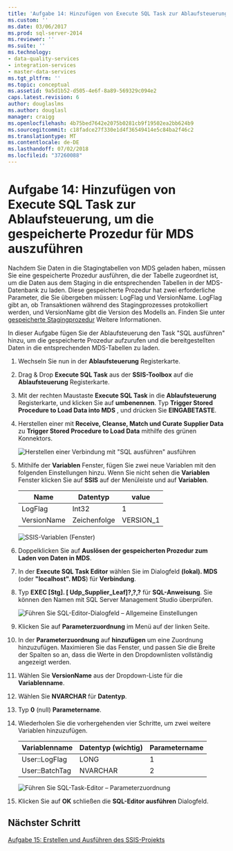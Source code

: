 ```yaml
---
title: 'Aufgabe 14: Hinzufügen von Execute SQL Task zur Ablaufsteuerung, um die gespeicherte Prozedur für MDS auszuführen | Microsoft-Dokumentation'
ms.custom: ''
ms.date: 03/06/2017
ms.prod: sql-server-2014
ms.reviewer: ''
ms.suite: ''
ms.technology:
- data-quality-services
- integration-services
- master-data-services
ms.tgt_pltfrm: ''
ms.topic: conceptual
ms.assetid: 9a5d1b52-d505-4e6f-8a89-569329c094e2
caps.latest.revision: 6
author: douglaslms
ms.author: douglasl
manager: craigg
ms.openlocfilehash: 4b75bed7642e2075b0281cb9f19502ea2bb624b9
ms.sourcegitcommit: c18fadce27f330e1d4f36549414e5c84ba2f46c2
ms.translationtype: MT
ms.contentlocale: de-DE
ms.lasthandoff: 07/02/2018
ms.locfileid: "37260088"
---
```

# <a name="task-14-adding-execute-sql-task-to-control-flow-to-run-the-stored-procedure-for-mds"></a>Aufgabe 14: Hinzufügen von Execute SQL Task zur Ablaufsteuerung, um die gespeicherte Prozedur für MDS auszuführen
  Nachdem Sie Daten in die Stagingtabellen von MDS geladen haben, müssen Sie eine gespeicherte Prozedur ausführen, die der Tabelle zugeordnet ist, um die Daten aus dem Staging in die entsprechenden Tabellen in der MDS-Datenbank zu laden. Diese gespeicherte Prozedur hat zwei erforderliche Parameter, die Sie übergeben müssen: LogFlag und VersionName. LogFlag gibt an, ob Transaktionen während des Stagingprozesses protokolliert werden, und VersionName gibt die Version des Modells an. Finden Sie unter [gespeicherte Stagingprozedur](http://msdn.microsoft.com/library/hh231028.aspx) Weitere Informationen.  
  
 In dieser Aufgabe fügen Sie der Ablaufsteuerung den Task "SQL ausführen" hinzu, um die gespeicherte Prozedur aufzurufen und die bereitgestellten Daten in die entsprechenden MDS-Tabellen zu laden.  
  
1.  Wechseln Sie nun in der **Ablaufsteuerung** Registerkarte.  
  
2.  Drag & Drop **Execute SQL Task** aus der **SSIS-Toolbox** auf die **Ablaufsteuerung** Registerkarte.  
  
3.  Mit der rechten Maustaste **Execute SQL Task** in die **Ablaufsteuerung** Registerkarte, und klicken Sie auf **umbenennen**. Typ **Trigger Stored Procedure to Load Data into MDS** , und drücken Sie **EINGABETASTE**.  
  
4.  Herstellen einer mit **Receive, Cleanse, Match und Curate Supplier Data** zu **Trigger Stored Procedure to Load Data** mithilfe des grünen Konnektors.  
  
     ![Herstellen einer Verbindung mit "SQL ausführen" ausführen](../../2014/tutorials/media/et-addingesqltasktocftorunthespformds-01.jpg "Herstellen einer Verbindung mit SQL-Task ausgeführt.")  
  
5.  Mithilfe der **Variablen** Fenster, fügen Sie zwei neue Variablen mit den folgenden Einstellungen hinzu. Wenn Sie nicht sehen die **Variablen** Fenster klicken Sie auf **SSIS** auf der Menüleiste und auf **Variablen**.  
  
    |Name|Datentyp|value|  
    |----------|---------------|-----------|  
    |LogFlag|Int32|1|  
    |VersionName|Zeichenfolge|VERSION_1|  
  
     ![SSIS-Variablen (Fenster)](../../2014/tutorials/media/et-addingesqltasktocftorunthespformds-02.jpg "SSIS-Variablen (Fenster)")  
  
6.  Doppelklicken Sie auf **Auslösen der gespeicherten Prozedur zum Laden von Daten in MDS**.  
  
7.  In der **Execute SQL Task Editor** wählen Sie im Dialogfeld **(lokal). MDS** (oder **"localhost". MDS**) für **Verbindung**.  
  
8.  Typ **EXEC [Stg]. [ Udp_Supplier_Leaf]?,?,?** für **SQL-Anweisung**. Sie können den Namen mit SQL Server Management Studio überprüfen.  
  
     ![Führen Sie SQL-Editor-Dialogfeld – Allgemeine Einstellungen](../../2014/tutorials/media/et-addingesqltasktocftorunthespformds-03.jpg "führen Sie SQL-Editor-Dialogfeld – Allgemeine Einstellungen")  
  
9. Klicken Sie auf **Parameterzuordnung** im Menü auf der linken Seite.  
  
10. In der **Parameterzuordnung** auf **hinzufügen** um eine Zuordnung hinzuzufügen. Maximieren Sie das Fenster, und passen Sie die Breite der Spalten so an, dass die Werte in den Dropdownlisten vollständig angezeigt werden.  
  
11. Wählen Sie **VersionName** aus der Dropdown-Liste für die **Variablenname**.  
  
12. Wählen Sie **NVARCHAR** für **Datentyp**.  
  
13. Typ **0** (null) **Parametername**.  
  
14. Wiederholen Sie die vorhergehenden vier Schritte, um zwei weitere Variablen hinzuzufügen.  
  
    |Variablenname|Datentyp (wichtig)|Parametername|  
    |-------------------|-----------------------------|--------------------|  
    |User::LogFlag|LONG|1|  
    |User::BatchTag|NVARCHAR|2|  
  
     ![Führen Sie SQL-Task-Editor – Parameterzuordnung](../../2014/tutorials/media/et-addingesqltasktocftorunthespformds-04.jpg "führen Sie SQL-Task-Editor – Parameterzuordnung")  
  
15. Klicken Sie auf **OK** schließen die **SQL-Editor ausführen** Dialogfeld.  
  
## <a name="next-step"></a>Nächster Schritt  
 [Aufgabe 15: Erstellen und Ausführen des SSIS-Projekts](../../2014/tutorials/task-15-building-and-running-the-ssis-project.md)  
  
  
